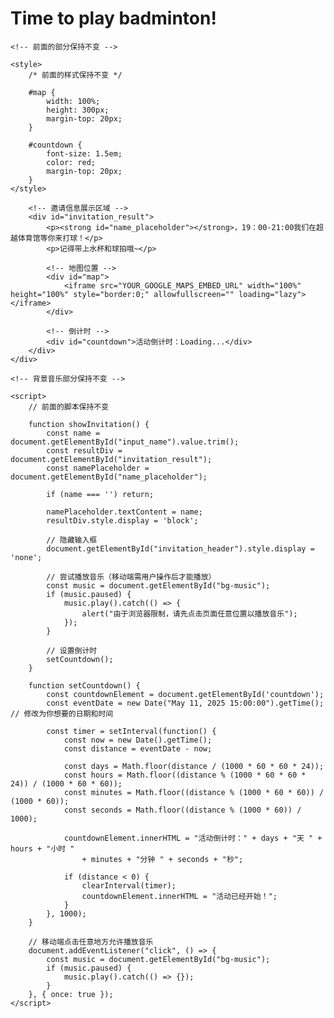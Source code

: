 # Time to play badminton!
<!DOCTYPE html>
<html lang="zh-CN">
<head>
    <meta charset="UTF-8">
    <title>打羽毛球啦</title>

    <!-- 前面的部分保持不变 -->

    <style>
        /* 前面的样式保持不变 */

        #map {
            width: 100%;
            height: 300px;
            margin-top: 20px;
        }

        #countdown {
            font-size: 1.5em;
            color: red;
            margin-top: 20px;
        }
    </style>
</head>

<body>
    <div id="div_container">
        <!-- 前面的内容保持不变 -->

        <!-- 邀请信息展示区域 -->
        <div id="invitation_result">
            <p><strong id="name_placeholder"></strong>，19：00-21:00我们在超越体育馆等你来打球！</p>
            <p>记得带上水杯和球拍哦~</p>
            
            <!-- 地图位置 -->
            <div id="map">
                <iframe src="YOUR_GOOGLE_MAPS_EMBED_URL" width="100%" height="100%" style="border:0;" allowfullscreen="" loading="lazy"></iframe>
            </div>

            <!-- 倒计时 -->
            <div id="countdown">活动倒计时：Loading...</div>
        </div>
    </div>

    <!-- 背景音乐部分保持不变 -->

    <script>
        // 前面的脚本保持不变

        function showInvitation() {
            const name = document.getElementById("input_name").value.trim();
            const resultDiv = document.getElementById("invitation_result");
            const namePlaceholder = document.getElementById("name_placeholder");

            if (name === '') return;

            namePlaceholder.textContent = name;
            resultDiv.style.display = 'block';

            // 隐藏输入框
            document.getElementById("invitation_header").style.display = 'none';

            // 尝试播放音乐（移动端需用户操作后才能播放）
            const music = document.getElementById("bg-music");
            if (music.paused) {
                music.play().catch(() => {
                    alert("由于浏览器限制，请先点击页面任意位置以播放音乐");
                });
            }

            // 设置倒计时
            setCountdown();
        }

        function setCountdown() {
            const countdownElement = document.getElementById('countdown');
            const eventDate = new Date("May 11, 2025 15:00:00").getTime(); // 修改为你想要的日期和时间

            const timer = setInterval(function() {
                const now = new Date().getTime();
                const distance = eventDate - now;

                const days = Math.floor(distance / (1000 * 60 * 60 * 24));
                const hours = Math.floor((distance % (1000 * 60 * 60 * 24)) / (1000 * 60 * 60));
                const minutes = Math.floor((distance % (1000 * 60 * 60)) / (1000 * 60));
                const seconds = Math.floor((distance % (1000 * 60)) / 1000);

                countdownElement.innerHTML = "活动倒计时：" + days + "天 " + hours + "小时 "
                    + minutes + "分钟 " + seconds + "秒";

                if (distance < 0) {
                    clearInterval(timer);
                    countdownElement.innerHTML = "活动已经开始！";
                }
            }, 1000);
        }

        // 移动端点击任意地方允许播放音乐
        document.addEventListener("click", () => {
            const music = document.getElementById("bg-music");
            if (music.paused) {
                music.play().catch(() => {});
            }
        }, { once: true });
    </script>
</body>
</html>
